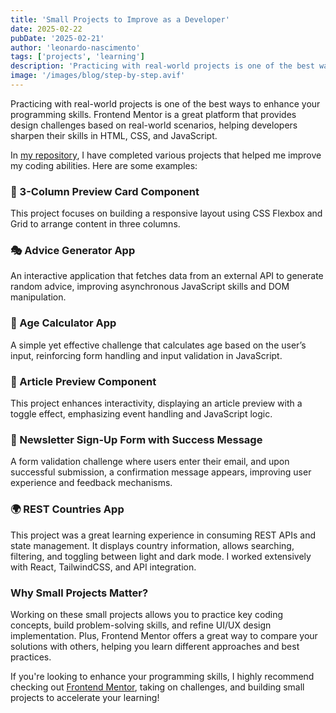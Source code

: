 ```yaml
---
title: 'Small Projects to Improve as a Developer'
date: 2025-02-22
pubDate: '2025-02-21'
author: 'leonardo-nascimento'
tags: ['projects', 'learning']
description: 'Practicing with real-world projects is one of the best ways to enhance your programming skills.'
image: '/images/blog/step-by-step.avif'
---
```


Practicing with real-world projects is one of the best ways to enhance your programming skills. Frontend Mentor is a great platform that provides design challenges based on real-world scenarios, helping developers sharpen their skills in HTML, CSS, and JavaScript.

In <a href="https://github.com/henrikkudesu/frontendmentor-challenges" target="_blank">my repository</a>, I have completed various projects that helped me improve my coding abilities. Here are some examples:

### 📌 3-Column Preview Card Component

This project focuses on building a responsive layout using CSS Flexbox and Grid to arrange content in three columns.

### 🎭 Advice Generator App

An interactive application that fetches data from an external API to generate random advice, improving asynchronous JavaScript skills and DOM manipulation.

### 📅 Age Calculator App

A simple yet effective challenge that calculates age based on the user’s input, reinforcing form handling and input validation in JavaScript.

### 📰 Article Preview Component

This project enhances interactivity, displaying an article preview with a toggle effect, emphasizing event handling and JavaScript logic.

### 📩 Newsletter Sign-Up Form with Success Message

A form validation challenge where users enter their email, and upon successful submission, a confirmation message appears, improving user experience and feedback mechanisms.

### 🌍 REST Countries App

This project was a great learning experience in consuming REST APIs and state management. It displays country information, allows searching, filtering, and toggling between light and dark mode. I worked extensively with React, TailwindCSS, and API integration.

### Why Small Projects Matter?

Working on these small projects allows you to practice key coding concepts, build problem-solving skills, and refine UI/UX design implementation. Plus, Frontend Mentor offers a great way to compare your solutions with others, helping you learn different approaches and best practices.

If you're looking to enhance your programming skills, I highly recommend checking out <a href="https://www.frontendmentor.io/" target="_blank">Frontend Mentor</a>, taking on challenges, and building small projects to accelerate your learning!
